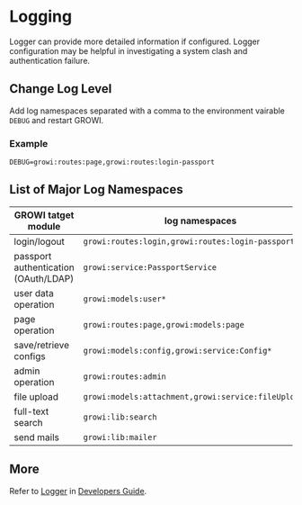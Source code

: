# Logging

Logger can provide more detailed information if configured. Logger configuration may be helpful in investigating a system clash and authentication failure.

## Change Log Level

Add log namespaces separated with a comma to the environment vairable `DEBUG` and restart GROWI.

### Example

```
DEBUG=growi:routes:page,growi:routes:login-passport
```

## List of Major Log Namespaces

|GROWI tatget module|log namespaces|
|---|---|
|login/logout|`growi:routes:login,growi:routes:login-passport`|
|passport authentication (OAuth/LDAP)|`growi:service:PassportService`|
|user data operation|`growi:models:user*`|
|page operation|`growi:routes:page,growi:models:page`|
|save/retrieve configs|`growi:models:config,growi:service:Config*`|
|admin operation|`growi:routes:admin`|
|file upload|`growi:models:attachment,growi:service:fileUploader*`|
|full-text search|`growi:lib:search`|
|send mails|`growi:lib:mailer`|

###

## More

Refer to [Logger](/en/dev/tips/logger.html) in [Developers Guide](/en/dev/).
